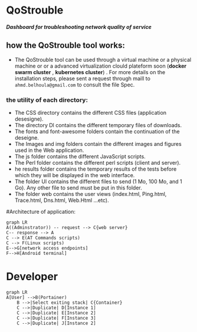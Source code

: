 # QoStrouble
##### Dashboard for troubleshooting network quality of service 
## how the QoStrouble tool works:

 * The QoStrouble tool can be used through a virtual machine or a physical machine or or a advanced virtualization clould plateform soon (**docker swarm cluster** , **kubernetes cluster**) . For more
details on the installation steps, please sent a request through maill to `ahmd.belhoula@gmail.com` to consult the file Spec.

### the utility of each directory:

* The CSS directory contains the different CSS files (application desesigne).
* The directory Dl contains the different temporary files of downloads.
* The fonts and font-awesome folders contain the continuation of the deseigne.
* The Images and img folders contain the different images and figures used in the Web application.
* The js folder contains the different JavaScript scripts.
* The Perl folder contains the different perl scripts (client and server).
* he results folder contains the temporary results of the tests before which they will be displayed in the web interface.
* The folder Ul contains the different files to send (1 Mo, 100 Mo, and 1 Go). Any other file to send must be put in this folder.
* The folder web contains the user views  (index.html, Ping.html, Trace.html, Dns.html, Web.Html ...etc).

#Architecture of application:

```mermaid
graph LR
A((Adminstrator)) -- request --> C{web server}
C-- response --> A
C --> E(AT Commands scripts)
C --> F(Linux scripts)
E-->G[network access endpoints]
F-->H[Android terminal]
```

# Developer

```mermaid
graph LR
A[User] -->B(Portainer)
    B -->|Select exiting stack| C{Container}
    C -->|Duplicate| D[Instance 1]
    C -->|Duplicate| E[Instance 2]
    C -->|Duplicate| F[Instance 3]
    C -->|Duplicate| J[Instance 2]
```